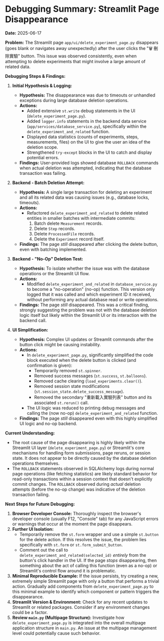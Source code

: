 # Debugging Summary: Streamlit Page Disappearance

**Date:** 2025-06-17

**Problem:**
The Streamlit page `app/ui/delete_experiment_page.py` disappears (goes blank or navigates away unexpectedly) after the user clicks the "🗑️ 刪除實驗" button. This issue was observed consistently, even when attempting to delete experiments that might involve a large amount of related data.

**Debugging Steps & Findings:**

1.  **Initial Hypothesis & Logging:**
    *   **Hypothesis:** The disappearance was due to timeouts or unhandled exceptions during large database deletion operations.
    *   **Actions:**
        *   Added extensive `st.write` debug statements in the UI (`delete_experiment_page.py`).
        *   Added `logger.info` statements in the backend data service (`app/services/database_service.py`), specifically within the `delete_experiment_and_related` function.
        *   Displayed data statistics (counts of experiments, steps, measurements, files) on the UI to give the user an idea of the deletion scope.
        *   Strengthened `try-except` blocks in the UI to catch and display potential errors.
    *   **Findings:** User-provided logs showed database `ROLLBACK` commands when actual deletion was attempted, indicating that the database transaction was failing.

2.  **Backend - Batch Deletion Attempt:**
    *   **Hypothesis:** A single large transaction for deleting an experiment and all its related data was causing issues (e.g., database locks, timeouts).
    *   **Actions:**
        *   Refactored `delete_experiment_and_related` to delete related entities in smaller batches with intermediate commits:
            1.  Batch delete `Measurement` records.
            2.  Delete `Step` records.
            3.  Delete `ProcessedFile` records.
            4.  Delete the `Experiment` record itself.
    *   **Findings:** The page *still* disappeared after clicking the delete button, even with batching implemented.

3.  **Backend - "No-Op" Deletion Test:**
    *   **Hypothesis:** To isolate whether the issue was with the database operations or the Streamlit UI flow.
    *   **Actions:**
        *   Modified `delete_experiment_and_related` in `database_service.py` to become a "no-operation" (no-op) function. This version only logged that it was called and which experiment ID it received, without performing any actual database read or write operations.
    *   **Findings:** The page *still* disappeared. This was a critical finding, strongly suggesting the problem was not with the database deletion logic itself but likely within the Streamlit UI or its interaction with the backend call.

4.  **UI Simplification:**
    *   **Hypothesis:** Complex UI updates or Streamlit commands after the button click might be causing instability.
    *   **Actions:**
        *   In `delete_experiment_page.py`, significantly simplified the code block executed when the delete button is clicked (and confirmation is given):
            *   Temporarily removed `st.spinner`.
            *   Removed success messages (`st.success`, `st.balloons`).
            *   Removed cache clearing (`load_experiments.clear()`).
            *   Removed session state modifications (`st.session_state.delete_success_message`).
            *   Removed the secondary "重新載入實驗列表" button and its associated `st.rerun()` call.
        *   The UI logic was reduced to printing debug messages and calling the (now no-op) `delete_experiment_and_related` function.
    *   **Findings:** The page *still* disappeared even with this highly simplified UI logic and no-op backend.

**Current Understanding:**

*   The root cause of the page disappearing is highly likely within the Streamlit UI layer (`delete_experiment_page.py`) or Streamlit's core mechanisms for handling form submissions, page reruns, or session state. It does not appear to be directly caused by the database deletion operations themselves.
*   The `ROLLBACK` statements observed in SQLAlchemy logs during normal page operations (like fetching statistics) are likely standard behavior for read-only transactions within a session context that doesn't explicitly commit changes. The `ROLLBACK` observed during *actual* deletion attempts (before the no-op change) was indicative of the deletion transaction failing.

**Next Steps for Future Debugging:**

1.  **Browser Developer Console:** Thoroughly inspect the browser's developer console (usually F12, "Console" tab) for any JavaScript errors or warnings that occur at the moment the page disappears.
2.  **Further UI Isolation:**
    *   Temporarily remove the `st.form` wrapper and use a simple `st.button` for the delete action. If this resolves the issue, the problem lies specifically with `st.form` or `st.form_submit_button`.
    *   Comment out the call to `delete_experiment_and_related(selected_id)` *entirely* from the button's click handler in the UI. If the page *stops* disappearing, then something about the act of calling this function (even as a no-op) or Streamlit's control flow around it is problematic.
3.  **Minimal Reproducible Example:** If the issue persists, try creating a new, extremely simple Streamlit page with only a button that performs a trivial action. Gradually add components from `delete_experiment_page.py` to this minimal example to identify which component or pattern triggers the disappearance.
4.  **Streamlit Version & Environment:** Check for any recent updates to Streamlit or related packages. Consider if any environment changes could be a factor.
5.  **Review `main.py` (Multipage Structure):** Investigate how `delete_experiment_page.py` is integrated into the overall multipage application structure in `main.py`. An issue at the multipage management level could potentially cause such behavior.
